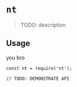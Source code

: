 # `nt`

> TODO: description

## Usage
you bro
```
const nt = require('nt');

// TODO: DEMONSTRATE API
```
